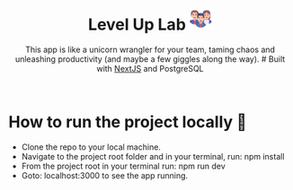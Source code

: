<h1 align="center">Level Up Lab <img src="./public/favicon.png" width="40" height="40"/></h1>
<p align="center">
     This app is like a unicorn wrangler for your team, taming chaos and unleashing productivity (and maybe a few giggles along the way).
     # Built with <a href="https://nextjs.org/" target="_blank">NextJS</a> and PostgreSQL
</p>

<br>

# How to run the project locally 📑

- Clone the repo to your local machine.
- Navigate to the project root folder and in your terminal, run: npm install
- From the project root in your terminal run: npm run dev
- Goto: localhost:3000 to see the app running.
